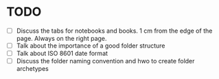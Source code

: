 TODO
=====

- [ ] Discuss the tabs for notebooks and books. 1 cm from the edge of the page. Always on the right page.
- [ ] Talk about the importance of a good folder structure
- [ ] Talk about ISO 8601 date format
- [ ] Discuss the folder naming convention and hwo to create folder archetypes